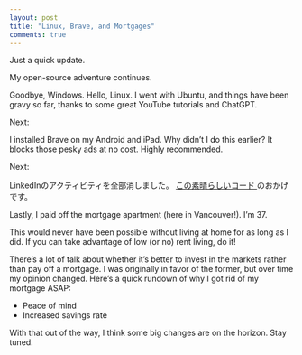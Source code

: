 ```yaml
---
layout: post
title: "Linux, Brave, and Mortgages"
comments: true
---
```

Just a quick update.

My open-source adventure continues.

Goodbye, Windows. Hello, Linux. I went with Ubuntu, and things have been gravy so far, thanks to some great YouTube tutorials and ChatGPT.

Next:

I installed Brave on my Android and iPad. Why didn’t I do this earlier? It blocks those pesky ads at no cost. Highly recommended.

Next:

<p>
  LinkedInのアクティビティを全部消しました。
  <a href="https://github.com/onceiwasadev/delete-linkedin-activity" target="_blank" rel="noopener noreferrer">
    この素晴らしいコード
  </a>のおかげです。
</p>

Lastly, I paid off the mortgage apartment (here in Vancouver!). I’m 37.

This would never have been possible without living at home for as long as I did. If you can take advantage of low (or no) rent living, do it!

There’s a lot of talk about whether it’s better to invest in the markets rather than pay off a mortgage. I was originally in favor of the former, but over time my opinion changed. Here’s a quick rundown of why I got rid of my mortgage ASAP:

<ul> 
<li>Peace of mind</li> 
<li>Increased savings rate</li> 
</ul>

With that out of the way, I think some big changes are on the horizon. Stay tuned.
